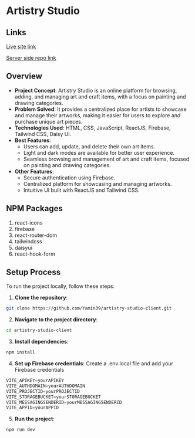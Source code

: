 # Artistry Studio

## Links
[Live site link](https://artistry-studio-yamin39.web.app/)

[Server side repo link](https://github.com/Yamin39/artistry-studio-server)

## Overview

- **Project Concept**: Artistry Studio is an online platform for browsing, adding, and managing art and craft items, with a focus on painting and drawing categories.
- **Problem Solved**: It provides a centralized place for artists to showcase and manage their artworks, making it easier for users to explore and purchase unique art pieces.
- **Technologies Used**: HTML, CSS, JavaScript, ReactJS, Firebase, Tailwind CSS, Daisy UI.
- **Best Features**:
  - Users can add, update, and delete their own art items.  
  - Light and dark modes are available for better user experience.  
  - Seamless browsing and management of art and craft items, focused on painting and drawing categories.
- **Other Features**:
  - Secure authentication using Firebase.  
  - Centralized platform for showcasing and managing artworks.  
  - Intuitive UI built with ReactJS and Tailwind CSS.

## NPM Packages
1. react-icons </br>  
2. firebase </br>  
3. react-router-dom </br>  
4. tailwindcss </br>  
5. daisyui </br>  
6. react-hook-form </br>  

## Setup Process

To run the project locally, follow these steps:

1. **Clone the repository**:
```bash
git clone https://github.com/Yamin39/artistry-studio-client.git
```

2. **Navigate to the project directory**:
```bash
cd artistry-studio-client
```

3. **Install dependencies**:
```bash
npm install
```

4. **Set up Firebase credentials**: Create a .env.local file and add your Firebase credentials
```javascript
VITE_APIKEY=yourAPIKEY
VITE_AUTHDOMAIN=yourAUTHDOMAIN
VITE_PROJECTID=yourPROJECTID
VITE_STORAGEBUCKET=yourSTORAGEBUCKET
VITE_MESSAGINGSENDERID=yourMESSAGINGSENDERID
VITE_APPID=yourAPPID
```

5. **Run the project**:
```bash
npm run dev
```
